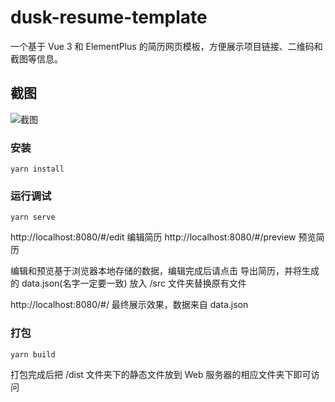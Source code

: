 # dusk-resume-template

一个基于 Vue 3 和 ElementPlus 的简历网页模板，方便展示项目链接、二维码和截图等信息。

## 截图
![截图](https://vkceyugu.cdn.bspapp.com/VKCEYUGU-6fec5402-1210-4b81-9949-97c1987784b9/388ac652-1b67-4b90-93e5-f8c1d90c93b8.png)

### 安装

```
yarn install
```

### 运行调试
```
yarn serve
```
http://localhost:8080/#/edit 编辑简历
http://localhost:8080/#/preview 预览简历

编辑和预览基于浏览器本地存储的数据，编辑完成后请点击 导出简历，并将生成的 data.json(名字一定要一致) 放入 /src 文件夹替换原有文件

http://localhost:8080/#/ 最终展示效果，数据来自 data.json



### 打包
```
yarn build
```
打包完成后把 /dist 文件夹下的静态文件放到 Web 服务器的相应文件夹下即可访问
